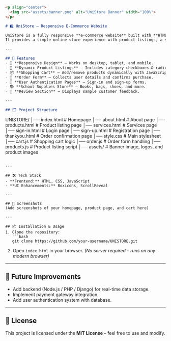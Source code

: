 
```markdown
<p align="center">
  <img src="assets/banner.png" alt="UniStore Banner" width="100%">
</p>

# 🛍️ UniStore – Responsive E-Commerce Website

UniStore is a fully responsive **e-commerce website** built with **HTML, CSS, and JavaScript**.  
It provides a simple online store experience with product listings, a shopping cart, order forms, and basic authentication pages.

---

## 🚀 Features
- 📱 **Responsive Design** – Works on desktop, tablet, and mobile.  
- 🛒 **Dynamic Product Listings** – Includes category checkboxes & radio button filters.  
- 📦 **Shopping Cart** – Add/remove products dynamically with JavaScript.  
- 📝 **Order Form** – Collects user details and confirms purchase.  
- 👤 **User Authentication Pages** – Sign-in and sign-up forms.  
- 📚 **School Supplies Store** – Books, bags, shoes, and more.  
- 💬 **Review Section** – Displays sample customer feedback.  

---

## 🗂️ Project Structure
```

UNISTORE/
│── index.html          # Homepage
│── about.html          # About page
│── products.html       # Product listing page
│── services.html       # Services page
│── sign-in.html        # Login page
│── sign-up.html        # Registration page
│── thankyou.html       # Order confirmation page
│── style.css           # Main stylesheet
│── cart.js             # Shopping cart logic
│── order.js            # Order form handling
│── products.js         # Product listing script
│── assets/             # Banner image, logos, and product images

````

---

## 🛠️ Tech Stack
- **Frontend:** HTML, CSS, JavaScript  
- **UI Enhancements:** Boxicons, ScrollReveal  

---

## 📸 Screenshots
(Add screenshots of your homepage, product page, and cart here)

---

## 📦 Installation & Usage
1. Clone the repository:
   ```bash
   git clone https://github.com/your-username/UNISTORE.git
````

2. Open `index.html` in your browser.
   *(No server required – runs on any modern browser)*

---

## 📌 Future Improvements

* Add backend (Node.js / PHP / Django) for real-time data storage.
* Implement payment gateway integration.
* Add user authentication system with database.

---

## 📜 License

This project is licensed under the **MIT License** – feel free to use and modify.

```
